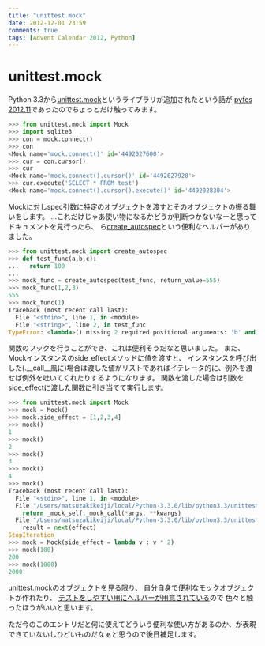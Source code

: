 ```yaml
---
title: "unittest.mock"
date: 2012-12-01 23:59
comments: true
tags: [Advent Calendar 2012, Python]
---
```


# unittest.mock

Python 3.3から[unittest.mock](http://docs.python.org/3/library/unittest.mock.html)というライブラリが追加されたという話が
[pyfes 2012.11](http://togetter.com/li/412188)であったのでちょっとだけ触ってみます。

```python
>>> from unittest.mock import Mock
>>> import sqlite3
>>> con = mock.connect()
>>> con
<Mock name='mock.connect()' id='4492027600'>
>>> cur = con.cursor()
>>> cur
<Mock name='mock.connect().cursor()' id='4492027920'>
>>> cur.execute('SELECT * FROM test')
<Mock name='mock.connect().cursor().execute()' id='4492028304'>
```

Mockに対しspec引数に特定のオブジェクトを渡すとそのオブジェクトの振る舞いをします。
...これだけじゃあ使い物になるかどうか判断つかないなーと思ってドキュメントを見行ったら、
ら[create_autospec](http://docs.python.org/3/library/unittest.mock.html#unittest.mock.create_autospec)という便利なヘルパーがありました。

<!-- more -->

```python
>>> from unittest.mock import create_autospec
>>> def test_func(a,b,c):
...   return 100
... 
>>> mock_func = create_autospec(test_func, return_value=555)
>>> mock_func(1,2,3)
555
>>> mock_func(1)
Traceback (most recent call last):
  File "<stdin>", line 1, in <module>
  File "<string>", line 2, in test_func
TypeError: <lambda>() missing 2 required positional arguments: 'b' and 'c'
```

関数のフックを行うことができ、これは便利そうだなと思いました。
また、Mockインスタンスのside_effectメソッドに値を渡すと、
インスタンスを呼び出した(.__call__風に)場合は渡した値がリストであればイテレータ的に、例外を渡せば例外を吐いてくれたりするようになります。
関数を渡した場合は引数をside_effectに渡した関数に引き当てて実行します。

```python
>>> from unittest.mock import Mock
>>> mock = Mock()
>>> mock.side_effect = [1,2,3,4]
>>> mock()
1
>>> mock()
2
>>> mock()
3
>>> mock()
4
>>> mock()
Traceback (most recent call last):
  File "<stdin>", line 1, in <module>
  File "/Users/matsuzakikeiji/local/Python-3.3.0/lib/python3.3/unittest/mock.py", line 846, in __call__
    return _mock_self._mock_call(*args, **kwargs)
  File "/Users/matsuzakikeiji/local/Python-3.3.0/lib/python3.3/unittest/mock.py", line 904, in _mock_call
    result = next(effect)
StopIteration
>>> mock = Mock(side_effect = lambda v : v * 2)
>>> mock(100)
200
>>> mock(1000)
2000
```

unittest.mockのオブジェクトを見る限り、
自分自身で便利なモックオブジェクトが作れたり、
[テストをしやすい用にヘルパーが用意されている](http://docs.python.org/3/library/unittest.mock.html#unittest.mock.Mock.assert_called_with)ので
色々と触ったほうがいいと思います。

ただ今のこのエントリだと何に使えてどういう便利な使い方があるのか、が表現できていないしひどいものだなぁと思うので後日補足します。
